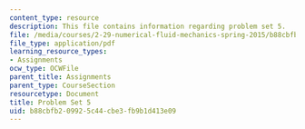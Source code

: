 ```yaml
---
content_type: resource
description: This file contains information regarding problem set 5.
file: /media/courses/2-29-numerical-fluid-mechanics-spring-2015/b88cbfb209925c44cbe3fb9b1d413e09_MIT2_29S15_PS5_SP2015_v3.pdf
file_type: application/pdf
learning_resource_types:
- Assignments
ocw_type: OCWFile
parent_title: Assignments
parent_type: CourseSection
resourcetype: Document
title: Problem Set 5
uid: b88cbfb2-0992-5c44-cbe3-fb9b1d413e09
---
```

